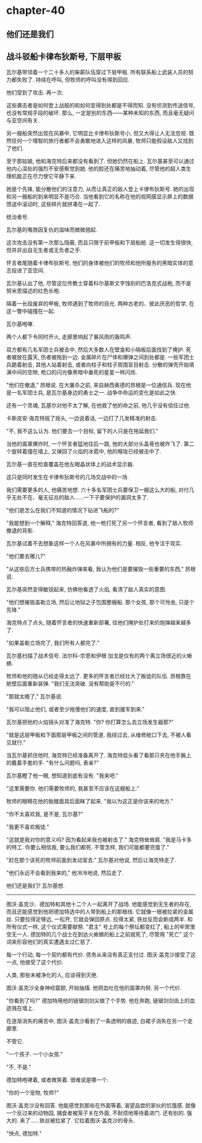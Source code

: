 # chapter-40

## 他们还是我们

## 战斗驳船卡律布狄斯号, 下层甲板

瓦尔基带领着一个二十多人的柴薪队伍穿过下层甲板. 所有联系船上武装人员的努力都失败了. 持续在呼叫, 但牧师的呼叫没有得到回应.

他们受到了攻击. 再一次.

这些袭击者是如何登上战舰的和如何变得到处都是不得而知. 没有侦测到传送信号, 也没有常规手段的破坏. 那么, 一定是别的东西——某种未知的东西, 而且毫无疑问与亚空间有关.

另一艘船突然出现在风暴中, 它明显比卡律布狄斯号小, 但又大得让人无法忽视. 既然任何一个理智的旅行者都不会勇敢地进入这样的风暴, 牧师只能假设敌人又找到了他们.

至于那姑娘, 他和海克特后来都没有看到了. 但她仍然在船上. 瓦尔基甚至可以通过他内心深处的强烈不安感察觉到她. 他的脸还在痛苦地抽动着, 尽管他的超人类生理机能正在尽力使它平静下来.

她是个先锋, 能分散他们的注意力, 从而让真正的敌人登上卡律布狄斯号. 她的出现和另一艘船的到来明显不是巧合. 当他看到它的名称在他的视网膜显示屏上的数据馈送中滚动时, 这些碎片就拼凑在一起了.

统治者号.

瓦尔基的嘴唇因复仇的滋味而微微翘起.

这次攻击没有第一次那么隐蔽, 而且只限于前甲板和下层船舱. 这一切发生得很快, 但并非出自无生者或无负者之手.

怀言者尾随着卡律布狄斯号, 他们的身体被他们的牧师和他所服务的黑暗实体的意志投进了亚空间.

瓦尔基认出了他, 尽管这位传教士穿着科尔基斯文字蚀刻的巴洛克式战袍, 而不是努米恩描述的红色长袍.

隔着一长段废弃的甲板, 牧师遇到了牧师的目光. 两种古老的、彼此厌恶的哲学, 在这一瞥中碰撞在一起.

瓦尔基咆哮.

两个人都下令同时开火, 走廊里响起了暴风雨的轰鸣声.

双方都有几名军团士兵被击中, 然后大多数人在壁龛和小隔板后面找到了掩护. 死者被放在露天, 伤者被拖到一边. 金属碎片在尸体和爆弹之间到处都是. 一些军团士兵跪着射击, 其他人站着射击, 或者向柱子和柱子周围盲目射击. 分散的弹壳开始填满中间的空隙, 枪口的闪光像黑暗中垂死的星星一样闪烁.

"他们在撤退," 昂根说. 在大屠杀之前, 来自赫西奥德的昂根是一位通信兵. 现在他是一名军团士兵, 是瓦尔基身边的勇士之一. 战争中命运的变化是如此之快.

还有一个灵魂, 瓦基尔对他不太了解, 在他救了他的命之前, 他几乎没有信任过他.

卡斯皮安·海克特摇了摇头, 一边说着话, 一边打了几发精准的射击.

"不, 我不这么认为. 他们要去一个目标, 留下的人只是在拖延我们."

当他的面罩爆炸时, 一个怀言者猛地往后一跳, 他的大部分头盖骨也被炸飞了. 第二个旋转着撞在墙上, 又弹回了火焰的冰雹中, 他的喉咙已经被击中了.

瓦尔基一直在检查覆盖在他左眼晶状体上的战术显示器.

这只是同时发生在卡律布狄斯号的几场交战中的一场.

我们需要更多的人, 他痛苦地想. 六十多名军团士兵要保卫一艘这么大的船, 对付几乎无处不在、毫无征兆的敌人……一下子要保护的漏洞太多了.

"他们是怎么在我们不知道的情况下钻进飞船的?"

"我能想到一个解释," 海克特回答道, 他一枪打死了另一个怀言者, 看到了敌人牧师撤退的背影.

瓦尔基试着不去想象这样一个人在风暴中所拥有的力量. 相反, 他专注于现实.

"他们要去哪儿?"

"从这些后方士兵携带的热融炸弹来看, 我认为他们是要摧毁一些重要的东西," 昂根说.

瓦尔基突然变得敏锐起来, 仿佛他看透了火焰, 看清了敌人真实的意图.

"他们想摧毁盖勒立场, 然后让地狱之子包围整艘船. 那个女孩, 那个可怜虫, 只是个先锋."

海克特点了点头, 随着怀言者的快速重新部署, 往他们掩护处打来的炮弹越来越多了.

"如果盖勒立场完了, 我们所有人都完了."

瓦尔基扫描了战术信号. 法尔科-宗恩和伊根·加戈是仅有的两个离立场很近的火蜥蜴.

牧师和他的随从已经走得太远了. 更多的怀言者已经壮大了叛徒的队伍. 昂根靠在舱壁后面重新装弹. "我们无法突破. 没有帮助是不行的."

"那就太晚了," 瓦尔基说.

"我可以阻止他们, 或者至少拖慢他们的速度, 直到援军到来."

瓦尔基把他的火焰镜头对准了海克特. "你? 你打算怎么去立场发生器那?"

"就是这层甲板和下面那层甲板之间的管道. 我绕过去, 从维修舱口下去, 不被人看见就行."

当瓦尔基抓住他时, 海克特已经准备离开了. 海克特低头看了看那只夹在他手腕上的戴着手套的手. "有什么问题吗, 表亲?"

瓦尔基瞪了他一眼, 想知道到底有没有. "我来吧."

"这里需要你. 他们需要牧师的, 我甚至不应该在这艘船上."

牧师的眼睛在他的骷髅面具后面眯了起来. "我以为这正是你该来的地方."

"你不太喜欢我, 是不是, 瓦尔基?"

"我更不喜欢叛徒."

"这就是我对你的意义吗? 因为看起来我也被射击了." 海克特耸耸肩. "我是马卡多的特工. 你要么相信我, 要么我们都死. 不管怎样, 我们可能都要完蛋了."

"赶在那个该死的牧师前面到发动室去." 瓦尔基对他说, 然后让海克特走了.

"他们永远不会看到我来的," 他冷冷地说, 然后走了.

他们还是我们? 瓦尔基想.

--------

图沃·盖克沙、德加特和其他十二个人一起离开了战场. 他能感觉到无生者的存在, 而且还能感觉到他把德加特选中的人带到船上的那根线. 它就像一根被拉紧的金属丝. 只要拉得足够远, 一松开, 它就会弹回原点. 拉得太紧, 铁丝反而会断成两半. 和所有仪式一样, 这个仪式需要献祭. "君主" 号上的每个祭坛都变红了, 船上的牢房里空无一人. 德加特的几个战士在到达火蜥蜴的船上之前就死了, 尽管用 "死亡" 这个词来形容他们的真实遭遇太过仁慈了.

每一个行动, 每一个契约都有代价. 债务从来没有真正支付过. 图沃·盖克沙接受了这一点, 他接受了这个代价.

人类, 那些未被净化的人, 应该得到灭绝.

图沃·盖克沙全身神经震颤, 开始抽搐. 他把血吐在他的面罩内侧. 另一个代价.

"你看到了吗?" 德加特用他的链锯剑剑尖做了个手势. 他在奔跑, 链锯剑剑齿上的血迹溅在墙上.

在逐渐消失的痛苦中, 图沃·盖克沙看到了一条透明的痕迹, 白裙子消失在另一个走廊里.

不管它.

"一个孩子. 一个小女孩."

"不, 不是."

德加特咆哮着, 或者微笑着. 很难说是哪一个.

"你的一个宠物, 牧师?"

图沃·盖克沙没有回答. 他能感觉到那些在外面等着, 渴望品尝的家伙的饥饿感. 就像一个反过来的动物园, 捕食者被笼子关在外面, 不耐烦地等待着进门. 还有别的. 强大的. 来了……铁丝被拉紧了. 它拉着图沃·盖克沙的骨头.

"快点, 德加特."
